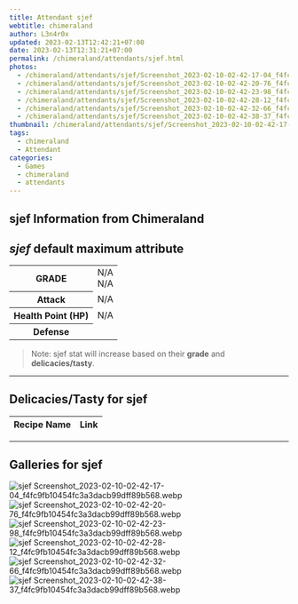 ```yaml
---
title: Attendant sjef
webtitle: chimeraland
author: L3n4r0x
updated: 2023-02-13T12:42:21+07:00
date: 2023-02-13T12:31:21+07:00
permalink: /chimeraland/attendants/sjef.html
photos:
  - /chimeraland/attendants/sjef/Screenshot_2023-02-10-02-42-17-04_f4fc9fb10454fc3a3dacb99dff89b568.webp
  - /chimeraland/attendants/sjef/Screenshot_2023-02-10-02-42-20-76_f4fc9fb10454fc3a3dacb99dff89b568.webp
  - /chimeraland/attendants/sjef/Screenshot_2023-02-10-02-42-23-98_f4fc9fb10454fc3a3dacb99dff89b568.webp
  - /chimeraland/attendants/sjef/Screenshot_2023-02-10-02-42-28-12_f4fc9fb10454fc3a3dacb99dff89b568.webp
  - /chimeraland/attendants/sjef/Screenshot_2023-02-10-02-42-32-66_f4fc9fb10454fc3a3dacb99dff89b568.webp
  - /chimeraland/attendants/sjef/Screenshot_2023-02-10-02-42-38-37_f4fc9fb10454fc3a3dacb99dff89b568.webp
thumbnail: /chimeraland/attendants/sjef/Screenshot_2023-02-10-02-42-17-04_f4fc9fb10454fc3a3dacb99dff89b568.webp
tags:
  - chimeraland
  - Attendant
categories:
  - Games
  - chimeraland
  - attendants
---
```


<link
  rel="stylesheet"
  href="https://rawcdn.githack.com/dimaslanjaka/Web-Manajemen/870a349/css/bootstrap-5-3-0-alpha3-wrapper.css"
/>
<section id="bootstrap-wrapper">
  <div data-bs-theme="dark">
    <h2>sjef Information from Chimeraland</h2>
    <h2 id="attribute"><i>sjef</i> default maximum attribute</h2>
    <div class="row">
      <div class="col mb-2">
        <div class="card">
          <div class="card-body">
            <table>
              <tr>
                <th>GRADE</th>
                <td>N/A <br />N/A</td>
              </tr>
              <tr>
                <th>Attack</th>
                <td>N/A</td>
              </tr>
              <tr>
                <th>Health Point (HP)</th>
                <td>N/A</td>
              </tr>
              <tr>
                <th>Defense</th>
                <td></td>
              </tr>
            </table>
          </div>
        </div>
      </div>
    </div>
    <blockquote>
      Note: sjef stat will increase based on their <b>grade</b> and
      <b>delicacies/tasty</b>.
    </blockquote>
    <hr />
    <h2 id="delicacies">Delicacies/Tasty for sjef</h2>
    <div class="card">
      <div class="card-body">
        <div class="table-responsive">
          <table class="table table-striped">
            <thead>
              <tr>
                <th>Recipe Name</th>
                <th>Link</th>
              </tr>
            </thead>
            <tbody></tbody>
          </table>
        </div>
      </div>
    </div>
    <hr />
    <div id="gallery">
      <h2>Galleries for sjef</h2>
      <div class="row">
        <div class="col-lg-6 col-12">
          <img
            src="https://www.webmanajemen.com/chimeraland/attendants/sjef/Screenshot_2023-02-10-02-42-17-04_f4fc9fb10454fc3a3dacb99dff89b568.webp"
            alt="sjef Screenshot_2023-02-10-02-42-17-04_f4fc9fb10454fc3a3dacb99dff89b568.webp"
          />
        </div>
        <div class="col-lg-6 col-12">
          <img
            src="https://www.webmanajemen.com/chimeraland/attendants/sjef/Screenshot_2023-02-10-02-42-20-76_f4fc9fb10454fc3a3dacb99dff89b568.webp"
            alt="sjef Screenshot_2023-02-10-02-42-20-76_f4fc9fb10454fc3a3dacb99dff89b568.webp"
          />
        </div>
        <div class="col-lg-6 col-12">
          <img
            src="https://www.webmanajemen.com/chimeraland/attendants/sjef/Screenshot_2023-02-10-02-42-23-98_f4fc9fb10454fc3a3dacb99dff89b568.webp"
            alt="sjef Screenshot_2023-02-10-02-42-23-98_f4fc9fb10454fc3a3dacb99dff89b568.webp"
          />
        </div>
        <div class="col-lg-6 col-12">
          <img
            src="https://www.webmanajemen.com/chimeraland/attendants/sjef/Screenshot_2023-02-10-02-42-28-12_f4fc9fb10454fc3a3dacb99dff89b568.webp"
            alt="sjef Screenshot_2023-02-10-02-42-28-12_f4fc9fb10454fc3a3dacb99dff89b568.webp"
          />
        </div>
        <div class="col-lg-6 col-12">
          <img
            src="https://www.webmanajemen.com/chimeraland/attendants/sjef/Screenshot_2023-02-10-02-42-32-66_f4fc9fb10454fc3a3dacb99dff89b568.webp"
            alt="sjef Screenshot_2023-02-10-02-42-32-66_f4fc9fb10454fc3a3dacb99dff89b568.webp"
          />
        </div>
        <div class="col-lg-6 col-12">
          <img
            src="https://www.webmanajemen.com/chimeraland/attendants/sjef/Screenshot_2023-02-10-02-42-38-37_f4fc9fb10454fc3a3dacb99dff89b568.webp"
            alt="sjef Screenshot_2023-02-10-02-42-38-37_f4fc9fb10454fc3a3dacb99dff89b568.webp"
          />
        </div>
      </div>
    </div>
  </div>
</section>